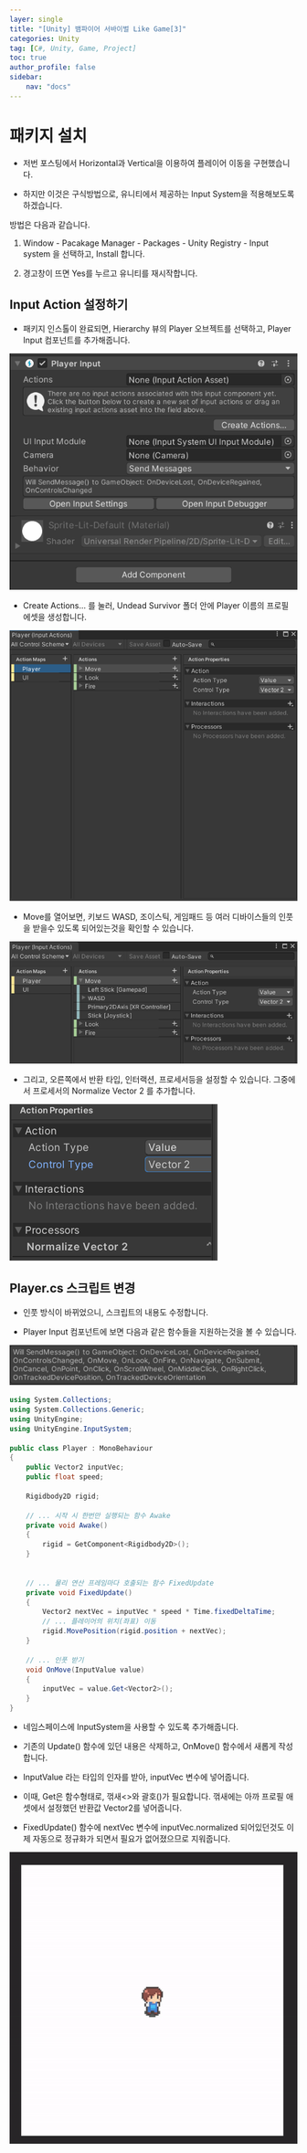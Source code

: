 ```yaml
---
layer: single
title: "[Unity] 뱀파이어 서바이벌 Like Game[3]"
categories: Unity
tag: [C#, Unity, Game, Project]
toc: true
author_profile: false
sidebar: 
    nav: "docs"
---
```





# 패키지 설치

- 저번 포스팅에서 Horizontal과 Vertical을 이용하여 플레이어 이동을 구현했습니다. 

- 하지만 이것은 구식방법으로, 유니티에서 제공하는 Input System을 적용해보도록 하겠습니다.


방법은 다음과 같습니다.

1. Window - Pacakage Manager - Packages - Unity Registry - Input system 을 선택하고, Install 합니다.

2. 경고창이 뜨면 Yes를 누르고 유니티를 재시작합니다.


## Input Action 설정하기

- 패키지 인스톨이 완료되면, Hierarchy 뷰의 Player 오브젝트를 선택하고, Player Input 컴포넌트를 추가해줍니다.

![image](/images/2023/2023-08-19/capture_1.png)

- Create Actions... 를 눌러, Undead Survivor 폴더 안에 Player 이름의 프로필 에셋을 생성합니다.

![image](/images/2023/2023-08-19/capture_2.png)

- Move를 열어보면, 키보드 WASD, 조이스틱, 게임패드 등 여러 디바이스들의 인풋을 받을수 있도록 되어있는것을 확인할 수 있습니다.

![image](/images/2023/2023-08-19/capture_3.png)


- 그리고, 오른쪽에서 반환 타입, 인터랙션, 프로세서등을 설정할 수 있습니다. 그중에서 프로세서의 Normalize Vector 2 를 추가합니다.

![image](/images/2023/2023-08-19/capture_4.png)


## Player.cs 스크립트 변경

- 인풋 방식이 바뀌었으니, 스크립트의 내용도 수정합니다.

- Player Input 컴포넌트에 보면 다음과 같은 함수들을 지원하는것을 볼 수 있습니다.

![image](/images/2023/2023-08-19/capture_5.png)



```c#
using System.Collections;
using System.Collections.Generic;
using UnityEngine;
using UnityEngine.InputSystem;

public class Player : MonoBehaviour
{
    public Vector2 inputVec;
    public float speed;

    Rigidbody2D rigid;

    // ... 시작 시 한번만 실행되는 함수 Awake
    private void Awake()
    {
        rigid = GetComponent<Rigidbody2D>();
    }


    // ... 물리 연산 프레임마다 호출되는 함수 FixedUpdate
    private void FixedUpdate()
    {
        Vector2 nextVec = inputVec * speed * Time.fixedDeltaTime;    
        // ... 플레이어의 위치(좌표) 이동
        rigid.MovePosition(rigid.position + nextVec);
    }

    // ... 인풋 받기
    void OnMove(InputValue value)
    {
        inputVec = value.Get<Vector2>();        
    }
}

```

- 네임스페이스에 InputSystem을 사용할 수 있도록 추가해줍니다.

- 기존의 Update() 함수에 있던 내용은 삭제하고, OnMove() 함수에서 새롭게 작성합니다.

- InputValue 라는 타입의 인자를 받아, inputVec 변수에 넣어줍니다.

- 이때, Get은 함수형태로, 꺾새<>와 괄호()가 필요합니다. 꺾새에는 아까 프로필 애셋에서 설정했던 반환값 Vector2를 넣어줍니다.

- FixedUpdate() 함수에 nextVec 변수에 inputVec.normalized 되어있던것도 이제 자동으로 정규화가 되면서 필요가 없어졌으므로 지워줍니다.


![image](/images/2023/2023-08-19/capture_6.gif)
